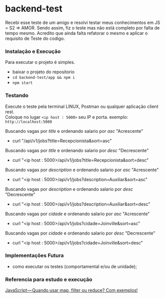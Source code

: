 # backend-test

Recebi esse teste de um amigo e resolvi testar meus conhecimentos em JS = S2 => AMOR.
Sendo assim, fiz o teste mas não está completo por falta de tempo mesmo. 
Acredito que ainda falta refatorar o mesmo e aplicar o requisito de Teste do codigo.

### Instalação e Execução
Para executar o projeto é simples.    
- baixar o projeto do repositorio     
- ``` cd backend-test/app && npm i ```   
- ``` npm start ```  

### Testando
Execute o teste pela terminal LINUX, Postman ou qualquer aplicação client rest.     
Coloque no lugar ```<ip host : 5000>``` seu IP e porta. exemplo: ```http://localhost:5000```

Buscando vagas por *title* e ordenando salario por *asc* "Acrescente"
- curl "<ip host test>/api/v1/jobs?title=Recepcionista&sort=asc"

Buscando vagas por *title* e ordenando salario por *desc* "Decrescente"
- curl "<ip host : 5000>/api/v1/jobs?title=Recepcionista&sort=desc"

Buscando vagas por *description* e ordenando salario por *asc* "Acrescente"
- curl "<ip host : 5000>/api/v1/jobs?description=Auxiliar&sort=asc"

Buscando vagas por *description* e ordenando salario por *desc* "Decrescente"
- curl "<ip host : 5000>/api/v1/jobs?description=Auxiliar&sort=desc"

Buscando vagas por *cidade* e ordenando salario por *asc* "Acrescente"
- curl "<ip host : 5000>/api/v1/jobs?cidade=Joinville&sort=asc"

Buscando vagas por *cidade* e ordenando salario por *desc* "Decrescente"
- curl "<ip host : 5000>/api/v1/jobs?cidade=Joinville&sort=desc"

### Implementações Futura
- como executar os testes (comportamental e/ou de unidade);

### Referencia para estudo e execução
[JavaScript — Quando usar map, filter ou reduce? Com exemplos!](https://medium.com/@osuissa/javascript-quando-usar-map-filter-ou-reduce-31aa10e33e9)